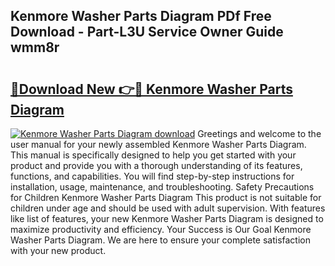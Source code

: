 ## Kenmore Washer Parts Diagram PDf Free Download - Part-L3U Service Owner Guide wmm8r

# <h2><a href="http://dfij6d.blite.top/?on=Kenmore+Washer+Parts+Diagram">🔗Download New 👉🔴 Kenmore Washer Parts Diagram</a></h2>

[![Kenmore Washer Parts Diagram download](https://i.imgur.com/lujVjoI.png)](http://dfij6d.blite.top/?on=Kenmore+Washer+Parts+Diagram)
Greetings and welcome to the user manual for your newly assembled Kenmore Washer Parts Diagram. This manual is specifically designed to help you get started with your product and provide you with a thorough understanding of its features, functions, and capabilities. You will find step-by-step instructions for installation, usage, maintenance, and troubleshooting. Safety Precautions for Children Kenmore Washer Parts Diagram This product is not suitable for children under age and should be used with adult supervision. With features like list of features, your new Kenmore Washer Parts Diagram is designed to maximize productivity and efficiency. Your Success is Our Goal Kenmore Washer Parts Diagram. We are here to ensure your complete satisfaction with your new product.
